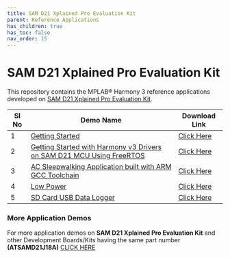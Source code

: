 ```yaml
---
title: SAM D21 Xplained Pro Evaluation Kit
parent: Reference Applications
has_children: true
has_toc: false
nav_order: 15
---
```

# SAM D21 Xplained Pro Evaluation Kit

This repository contains the MPLAB® Harmony 3 reference applications developed on [SAM D21 Xplained Pro Evaluation Kit](https://www.microchip.com/developmenttools/ProductDetails/atsamd21-xpro).   


|SI No| Demo Name | Download Link |
| --- | --- | -- |
| 1 | [Getting Started](./samd21_getting_started/readme.md) | [Click Here](https://github.com/Microchip-MPLAB-Harmony/reference_apps/releases/latest/download/samd21_getting_started.zip) |
| 2 | [Getting Started with Harmony v3 Drivers on SAM D21 MCU Using FreeRTOS](./samd21_getting_started_freertos/readme.md) | [Click Here](https://github.com/Microchip-MPLAB-Harmony/reference_apps/releases/latest/download/samd21_getting_started_freertos.zip) |
| 3 | [AC Sleepwalking Application built with ARM GCC Toolchain](./samd21_ac_sleepwalk_singleshot_gcc/readme.md) | [Click Here](https://github.com/Microchip-MPLAB-Harmony/reference_apps/releases/latest/download/samd21_ac_sleepwalk_singleshot_gcc.zip) |
| 4 | [Low Power](./samd21_low_power/readme.md) |  [Click Here](https://github.com/Microchip-MPLAB-Harmony/reference_apps/releases/latest/download/samd21_low_power.zip) |
| 5 | [SD Card USB Data Logger](./samd21_sdcard_usb_datalogger/readme.md) |  [Click Here](https://github.com/Microchip-MPLAB-Harmony/reference_apps/releases/latest/download/samd21_sdcard_usb_datalogger.zip) |

### More Application Demos

For more application demos on **SAM D21 Xplained Pro Evaluation Kit** and other Development Boards/Kits having the same part number **(ATSAMD21J18A)** <a href="https://mplab-discover.microchip.com/v1/itemtype/com.microchip.ide.project?s0=ATSAMD21J18A" target="_blank"> CLICK HERE </a>
